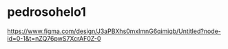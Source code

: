 # pedrosohelo1

https://www.figma.com/design/J3aPBXhs0mxlmnG6qimiqb/Untitled?node-id=0-1&t=nZQ76pwS7XcrAF0Z-0
